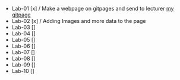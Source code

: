 - Lab-01 [x] / Make a webpage on gitpages and send to lecturer [my gitpage](https://iwantsome314.github.io/Web-Technologies/)
- Lab-02 [x] / Adding Images and more data to the page
- Lab-03 []
- Lab-04 []
- Lab-05 []
- Lab-06 []
- Lab-07 []
- Lab-08 []
- Lab-09 []
- Lab-10 []